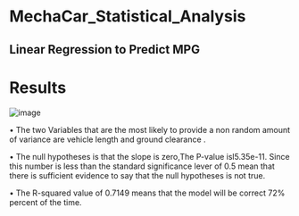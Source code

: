 # MechaCar_Statistical_Analysis
## Linear Regression to Predict MPG
 # Results

![image](https://user-images.githubusercontent.com/111592990/217530864-9a892fed-06f4-473f-bb94-3b508c8e69c9.png)

•	The two Variables that are the most likely to provide a non random amount of variance are vehicle length and ground clearance . 

•	The null hypotheses is that the slope is zero,The P-value isl5.35e-11.  Since this number is less than the standard significance lever of 0.5 mean that there is sufficient evidence to say that the null hypotheses is not true.

•	The R-squared value of 0.7149 means that the model will be correct 72% percent of the time.
